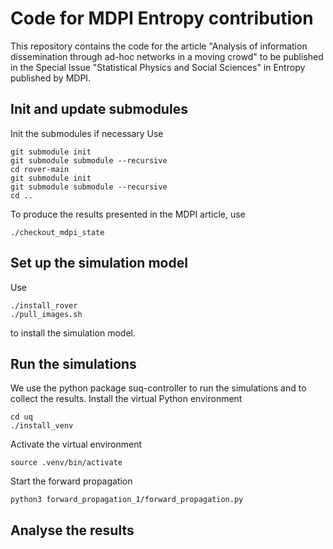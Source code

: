 # Code for MDPI Entropy contribution

This repository contains the code for the article "Analysis of information dissemination through ad-hoc networks in a moving crowd" to be published in the Special Issue "Statistical Physics and Social Sciences" in Entropy published by MDPI.

## Init and update submodules
Init the submodules if necessary
Use
```
git submodule init
git submodule submodule --recursive
cd rover-main
git submodule init
git submodule submodule --recursive
cd ..
```
To produce the results presented in the MDPI article, use

```
./checkout_mdpi_state
```
## Set up the simulation model

Use
```
./install_rover
./pull_images.sh
```
to install the simulation model.

## Run the simulations
We use the python package suq-controller to run the simulations and to collect the results.
Install the virtual Python environment
```
cd uq
./install_venv
```
Activate the virtual environment
```
source .venv/bin/activate
```
Start the forward propagation
```
python3 forward_propagation_1/forward_propagation.py
```
## Analyse the results